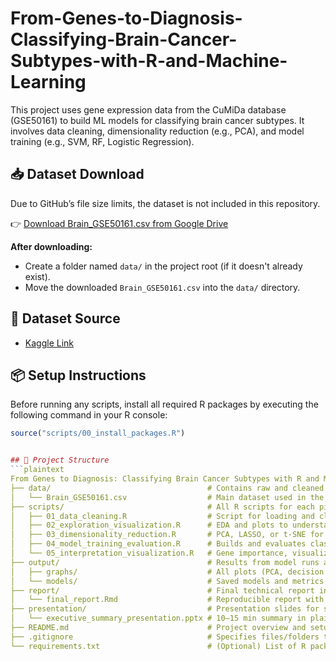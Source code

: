 # From-Genes-to-Diagnosis-Classifying-Brain-Cancer-Subtypes-with-R-and-Machine-Learning

This project uses gene expression data from the CuMiDa database (GSE50161) to build ML models for classifying brain cancer subtypes. It involves data cleaning, dimensionality reduction (e.g., PCA), and model training (e.g., SVM, RF, Logistic Regression).

## 📥 Dataset Download

Due to GitHub’s file size limits, the dataset is not included in this repository.

👉 [Download Brain_GSE50161.csv from Google Drive](https://drive.google.com/file/d/1KnFSKkoN5F-YM_2PbAxTVDG3Sg2Zdhtf/view?usp=sharing)

**After downloading:**
- Create a folder named `data/` in the project root (if it doesn't already exist).
- Move the downloaded `Brain_GSE50161.csv` into the `data/` directory.

## 🔗 Dataset Source
- [Kaggle Link](https://www.kaggle.com/datasets/brunogrisci/brain-cancer-gene-expression-cumida)

## 📦 Setup Instructions

Before running any scripts, install all required R packages by executing the following command in your R console:

```r
source("scripts/00_install_packages.R")


## 📁 Project Structure
```plaintext
From Genes to Diagnosis: Classifying Brain Cancer Subtypes with R and Machine Learning/
├── data/                                   # Contains raw and cleaned dataset files
│   └── Brain_GSE50161.csv                  # Main dataset used in the project
├── scripts/                                # All R scripts for each pipeline stage
│   ├── 01_data_cleaning.R                  # Script for loading and cleaning the dataset
│   ├── 02_exploration_visualization.R      # EDA and plots to understand data distribution
│   ├── 03_dimensionality_reduction.R       # PCA, LASSO, or t-SNE for feature reduction
│   ├── 04_model_training_evaluation.R      # Builds and evaluates classification models
│   └── 05_interpretation_visualization.R   # Gene importance, visualization, clinical insight
├── output/                                 # Results from model runs and visualizations
│   ├── graphs/                             # All plots (PCA, decision boundaries, etc.)
│   └── models/                             # Saved models and metrics
├── report/                                 # Final technical report in R Markdown
│   └── final_report.Rmd                    # Reproducible report with code and results
├── presentation/                           # Presentation slides for stakeholders
│   └── executive_summary_presentation.pptx # 10–15 min summary in plain language
├── README.md                               # Project overview and setup instructions
├── .gitignore                              # Specifies files/folders to exclude from Git
└── requirements.txt                        # (Optional) List of R packages required
```
